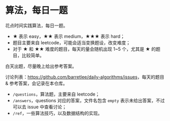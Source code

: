 # 算法，每日一题

花点时间实践算法，每日一题。

- ★ 表示 easy，★★ 表示 medium，★★★ 表示 hard；
- 题目主要来自 leetcode，可能会适当变换题设，改变难度；
- 对于 ★ 和 ★★ 难度的题目，每天的量会随机出现 1~5 个，尤其是 ★ 的题目，比较简单。

白天出题，尽量晚上给出参考答案。

讨论列表：<https://github.com/barretlee/daily-algorithms/issues>，每天的题目 & 参考答案，会记录在本仓库。

- `/questions`，算法题，主要来自 leetcode；
- `/answers`，questions 对应的答案，文件名包含 `empty` 表示未给出答案，不过可以去 issue 中查看讨论；
- `/ref`，一些算法技巧，以及数据结构的实现。
